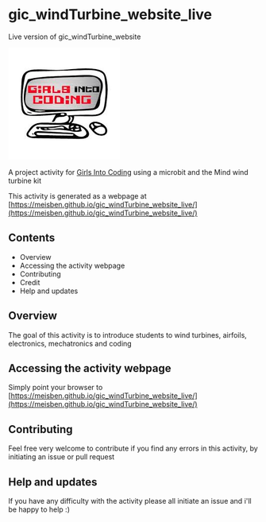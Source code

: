 # gic_windTurbine_website_live
 Live version of gic_windTurbine_website

[![logoPicture](/docs/images/girlsIntoCodingLogo.jpg)](https://www.girlsintocoding.com/)

A project activity for [Girls Into Coding](https://www.girlsintocoding.com/) using a microbit and the Mind wind turbine kit

This activity is generated as a webpage at [https://meisben.github.io/gic_windTurbine_website_live/](https://meisben.github.io/gic_windTurbine_website_live/)

## Contents

- Overview
- Accessing the activity webpage
- Contributing
- Credit
- Help and updates

## Overview
The goal of this activity is to introduce students to wind turbines, airfoils, electronics, mechatronics and coding

## Accessing the activity webpage

Simply point your browser to [https://meisben.github.io/gic_windTurbine_website_live/](https://meisben.github.io/gic_windTurbine_website_live/)

## Contributing

Feel free very welcome to contribute if you find any errors in this activity, by initiating an issue or pull request

## Help and updates

If you have any difficulty with the activity please all initiate an issue and i'll be happy to help :)
